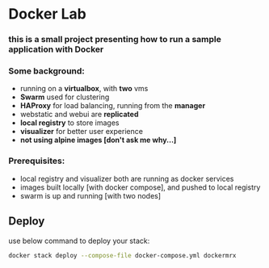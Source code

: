 # Docker Lab
### this is a small project presenting how to run a sample application with Docker

### Some background:
- running on a **virtualbox**, with **two** vms
- **Swarm** used for clustering
- **HAProxy** for load balancing, running from the **manager**
- webstatic and webui are **replicated**
- **local registry** to store images
- **visualizer** for better user experience
- **not using alpine images [don't ask me why...]**

### Prerequisites:
- local registry and visualizer both are running as docker services
- images built locally [with docker compose], and pushed to local registry
- swarm is up and running [with two nodes]

## Deploy
use below command to deploy your stack:
```sh
docker stack deploy --compose-file docker-compose.yml dockermrx
```
